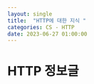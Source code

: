 ```yaml
---
layout: single
title:  "HTTP에 대한 지식 "
categories: CS - HTTP
date: 2023-06-27 01:00:00
---
```


# HTTP 정보글
